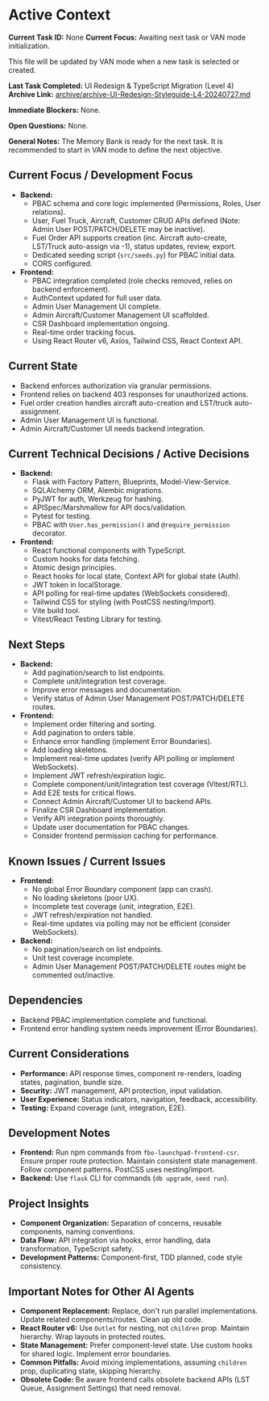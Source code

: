 # Active Context

**Current Task ID:** None
**Current Focus:** Awaiting next task or VAN mode initialization.

This file will be updated by VAN mode when a new task is selected or created.

**Last Task Completed:** UI Redesign & TypeScript Migration (Level 4)
**Archive Link:** [archive/archive-UI-Redesign-Styleguide-L4-20240727.md](archive/archive-UI-Redesign-Styleguide-L4-20240727.md)

**Immediate Blockers:** None.

**Open Questions:** None.

**General Notes:** The Memory Bank is ready for the next task. It is recommended to start in VAN mode to define the next objective.

## Current Focus / Development Focus
- **Backend:**
    - PBAC schema and core logic implemented (Permissions, Roles, User relations).
    - User, Fuel Truck, Aircraft, Customer CRUD APIs defined (Note: Admin User POST/PATCH/DELETE may be inactive).
    - Fuel Order API supports creation (inc. Aircraft auto-create, LST/Truck auto-assign via -1), status updates, review, export.
    - Dedicated seeding script (`src/seeds.py`) for PBAC initial data.
    - CORS configured.
- **Frontend:**
    - PBAC integration completed (role checks removed, relies on backend enforcement).
    - AuthContext updated for full user data.
    - Admin User Management UI complete.
    - Admin Aircraft/Customer Management UI scaffolded.
    - CSR Dashboard implementation ongoing.
    - Real-time order tracking focus.
    - Using React Router v6, Axios, Tailwind CSS, React Context API.

## Current State
- Backend enforces authorization via granular permissions.
- Frontend relies on backend 403 responses for unauthorized actions.
- Fuel order creation handles aircraft auto-creation and LST/truck auto-assignment.
- Admin User Management UI is functional.
- Admin Aircraft/Customer UI needs backend integration.

## Current Technical Decisions / Active Decisions
- **Backend:**
    - Flask with Factory Pattern, Blueprints, Model-View-Service.
    - SQLAlchemy ORM, Alembic migrations.
    - PyJWT for auth, Werkzeug for hashing.
    - APISpec/Marshmallow for API docs/validation.
    - Pytest for testing.
    - PBAC with `User.has_permission()` and `@require_permission` decorator.
- **Frontend:**
    - React functional components with TypeScript.
    - Custom hooks for data fetching.
    - Atomic design principles.
    - React hooks for local state, Context API for global state (Auth).
    - JWT token in localStorage.
    - API polling for real-time updates (WebSockets considered).
    - Tailwind CSS for styling (with PostCSS nesting/import).
    - Vite build tool.
    - Vitest/React Testing Library for testing.

## Next Steps
- **Backend:**
    - Add pagination/search to list endpoints.
    - Complete unit/integration test coverage.
    - Improve error messages and documentation.
    - Verify status of Admin User Management POST/PATCH/DELETE routes.
- **Frontend:**
    - Implement order filtering and sorting.
    - Add pagination to orders table.
    - Enhance error handling (implement Error Boundaries).
    - Add loading skeletons.
    - Implement real-time updates (verify API polling or implement WebSockets).
    - Implement JWT refresh/expiration logic.
    - Complete component/unit/integration test coverage (Vitest/RTL).
    - Add E2E tests for critical flows.
    - Connect Admin Aircraft/Customer UI to backend APIs.
    - Finalize CSR Dashboard implementation.
    - Verify API integration points thoroughly.
    - Update user documentation for PBAC changes.
    - Consider frontend permission caching for performance.

## Known Issues / Current Issues
- **Frontend:**
    - No global Error Boundary component (app can crash).
    - No loading skeletons (poor UX).
    - Incomplete test coverage (unit, integration, E2E).
    - JWT refresh/expiration not handled.
    - Real-time updates via polling may not be efficient (consider WebSockets).
- **Backend:**
    - No pagination/search on list endpoints.
    - Unit test coverage incomplete.
    - Admin User Management POST/PATCH/DELETE routes might be commented out/inactive.

## Dependencies
- Backend PBAC implementation complete and functional.
- Frontend error handling system needs improvement (Error Boundaries).

## Current Considerations
- **Performance:** API response times, component re-renders, loading states, pagination, bundle size.
- **Security:** JWT management, API protection, input validation.
- **User Experience:** Status indicators, navigation, feedback, accessibility.
- **Testing:** Expand coverage (unit, integration, E2E).

## Development Notes
- **Frontend:** Run npm commands from `fbo-launchpad-frontend-csr`. Ensure proper route protection. Maintain consistent state management. Follow component patterns. PostCSS uses nesting/import.
- **Backend:** Use `flask` CLI for commands (`db upgrade`, `seed run`).

## Project Insights
- **Component Organization:** Separation of concerns, reusable components, naming conventions.
- **Data Flow:** API integration via hooks, error handling, data transformation, TypeScript safety.
- **Development Patterns:** Component-first, TDD planned, code style consistency.

## Important Notes for Other AI Agents
- **Component Replacement:** Replace, don't run parallel implementations. Update related components/routes. Clean up old code.
- **React Router v6:** Use `Outlet` for nesting, not `children` prop. Maintain hierarchy. Wrap layouts in protected routes.
- **State Management:** Prefer component-level state. Use custom hooks for shared logic. Implement error boundaries.
- **Common Pitfalls:** Avoid mixing implementations, assuming `children` prop, duplicating state, skipping hierarchy.
- **Obsolete Code:** Be aware frontend calls obsolete backend APIs (LST Queue, Assignment Settings) that need removal.
